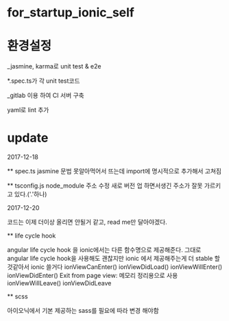 # for_startup_ionic_self




# 환경설정 

 _jasmine, karma로 unit test & e2e

  *.spec.ts가 각 unit test코드




 _gitlab 이용 하여 CI 서버 구축 
  
  yaml로 lint 추가 






# update 
2017-12-18

** spec.ts
jasmine 문법 못알아먹어서 뜨는데 import에 명시적으로 추가해서 고쳐짐 

** tsconfig.js
node_module 주소 수정 새로 버전 업 하면서생긴 주소가 잘못 가르키고 있다.('.'하나)

2017-12-20

코드는 이제 더이상 올리면 안될거 같고, read me만 달아야겠다.

** life cycle hook 

angular life cycle hook 을 ionic에서는 다른 함수명으로 제공해준다. 
그대로 angular life cycle hook을 사용해도 괜찮지만 ionic 에서 제공해주는게 더 stable 할 것같아서 ionic 쓸거다 
ionViewCanEnter()
ionViewDidLoad()
ionViewWillEnter()
ionViewDidEnter()
Exit from page view: 메모리 정리용으로 사용 
ionViewWillLeave()
ionViewDidLeave

** scss

아이오닉에서 기본 제공하는 sass를 필요에 따라 변경 해야함 
